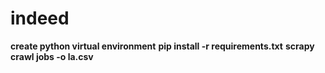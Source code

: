 # indeed
**create python virtual environment**
**pip install -r requirements.txt**
**scrapy crawl jobs -o la.csv**
